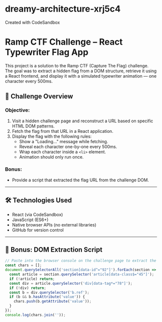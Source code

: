 # dreamy-architecture-xrj5c4
Created with CodeSandbox
# Ramp CTF Challenge – React Typewriter Flag App

This project is a solution to the Ramp CTF (Capture The Flag) challenge. The goal was to extract a hidden flag from a DOM structure, retrieve it using a React frontend, and display it with a simulated typewriter animation — one character every 500ms.

## 🚀 Challenge Overview

### Objective:
1. Visit a hidden challenge page and reconstruct a URL based on specific HTML DOM patterns.
2. Fetch the flag from that URL in a React application.
3. Display the flag with the following rules:
   - Show a "Loading..." message while fetching.
   - Reveal each character one-by-one every 500ms.
   - Wrap each character inside a `<li>` element.
   - Animation should only run once.

### Bonus:
- Provide a script that extracted the flag URL from the challenge DOM.

---

## 🛠️ Technologies Used

- React (via CodeSandbox)
- JavaScript (ES6+)
- Native browser APIs (no external libraries)
- GitHub for version control

---

## 🧩 Bonus: DOM Extraction Script

```js
// Paste into the browser console on the challenge page to extract the flag URL
const chars = [];
document.querySelectorAll('section[data-id^="92"]').forEach(section => {
  const article = section.querySelector('article[data-class$="45"]');
  if (!article) return;
  const div = article.querySelector('div[data-tag*="78"]');
  if (!div) return;
  const b = div.querySelector('b.ref');
  if (b && b.hasAttribute('value')) {
    chars.push(b.getAttribute('value'));
  }
});
console.log(chars.join(''));
